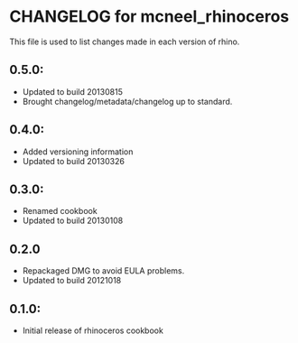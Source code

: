 # CHANGELOG for mcneel_rhinoceros

This file is used to list changes made in each version of rhino.

## 0.5.0:

* Updated to build 20130815
* Brought changelog/metadata/changelog up to standard.

## 0.4.0:

* Added versioning information
* Updated to build 20130326

## 0.3.0:

* Renamed cookbook
* Updated to build 20130108

## 0.2.0

* Repackaged DMG to avoid EULA problems.
* Updated to build 20121018

## 0.1.0:

* Initial release of rhinoceros cookbook